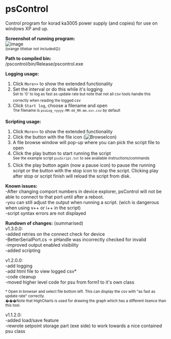 # psControl
Control program for korad ka3005 power supply (and copies) for use on windows XP and up.

**Screenshot of running program:**<br>
![image](https://user-images.githubusercontent.com/10982994/107150512-60fd7e00-695e-11eb-81eb-2b7f83ec60c4.png)<br>
<sup>(orange titlebar not included:wink:)</sup>

**Path to compiled bin:**<br>
/pscontrol/bin/Release/pscontrol.exe

**Logging usage:**
1. Click `More>>` to show the extended functionality
2. Set the interval or do this while it's logging<br>
<sup>Set to '0' to log as fast as update rate but note that not all csv tools handle this correctly when reading the logged csv</sup>
3. Click `Start log`, choose a filename and open<br>
<sup>The filename is `psuLog_<yyyy-MM-dd_HH.mm.ss>.csv` by default</sup>

**Scripting usage:**
1. Click `More>>` to show the extended functionality
2. Click the button with the file icon (![BrowseIcon](https://user-images.githubusercontent.com/10982994/107150805-fd745000-695f-11eb-96b5-9efbd644f659.png))<br>
3. A file browse window will pop-up where you can pick the script file to open<br>
4. Click the play button to start running the script<br>
<sup>See the example script `psuScript.txt` to see available instructions/commands</sup>
5. Click the play button again (now a pause icon) to pause the running script or the button with the stop icon to stop the script. Clicking play after stop or script finish will reload the script from disk.<br>

**Known issues:**<br>
-After changing comport numbers in device explorer, psControl will not be able to connect to that port until after a reboot.<br>
-you can still adjust the output when running a script. (wich is dangerous when using v++ or i++ in the script)<br>
-script syntax errors are not displayed

**Rundown of changes:** (summarised)<br>
v1.3.0.0:<br>
-added retries on the connect check for device<br>
-BetterSerialPort.cs -> pHandle was incorrectly checked for invalid<br>
-improved output enabled visibility<br>
-added scripting<br>

v1.2.0.0:<br>
-add logging<br>
-add html file to view logged csv*<br>
-code cleanup<br>
-moved higher level code for psu from form1 to it's own class<br>

<sup>* Open in browser and select file bottom left. This can display the csv with "as fast as update rate" correctly.<br>
���Note that HighCharts is used for drawing the graph which has a different lisence than this tool.</sup>

v1.1.2.0:<br>
-added load/save feature<br>
-rewrote setpoint storage part (exe side) to work towards a nice contained psu class
